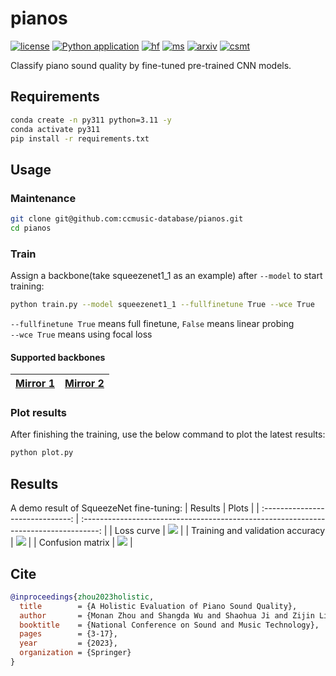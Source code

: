 # pianos
[![license](https://img.shields.io/github/license/ccmusic-database/pianos.svg)](./LICENSE)
[![Python application](https://github.com/ccmusic-database/pianos/actions/workflows/python-app.yml/badge.svg?branch=main)](https://github.com/ccmusic-database/pianos/actions/workflows/python-app.yml)
[![hf](https://img.shields.io/badge/HuggingFace-pianos-ffd21e.svg)](https://huggingface.co/collections/ccmusic-database/pianos-67e39971c0749958f63b2b7c)
[![ms](https://img.shields.io/badge/ModelScope-pianos-624aff.svg)](https://www.modelscope.cn/collections/pianos-a1856d7f57284c)
[![arxiv](https://img.shields.io/badge/arXiv-2310.04722-b31b1b.svg)](https://arxiv.org/pdf/2310.04722.pdf)
[![csmt](https://img.shields.io/badge/DOI-10.1007/978--981--97--7962--8__1-001447.svg)](https://doi.org/10.1007/978-981-97-7962-8_1)

Classify piano sound quality by fine-tuned pre-trained CNN models.

## Requirements
```bash
conda create -n py311 python=3.11 -y
conda activate py311
pip install -r requirements.txt
```

## Usage
### Maintenance
```bash
git clone git@github.com:ccmusic-database/pianos.git
cd pianos
```

### Train
Assign a backbone(take squeezenet1_1 as an example) after `--model` to start training:
```bash
python train.py --model squeezenet1_1 --fullfinetune True --wce True
```
`--fullfinetune True` means full finetune, `False` means linear probing<br>
`--wce True` means using focal loss

#### Supported backbones
| <a href="https://huggingface.co/datasets/monetjoe/cv_backbones" target="_blank">Mirror 1</a> | <a href="https://www.modelscope.cn/datasets/monetjoe/cv_backbones/dataPeview" target="_blank">Mirror 2</a> |
| :------------------------------------------------------------------------------------------: | :--------------------------------------------------------------------------------------------------------: |

### Plot results
After finishing the training, use the below command to plot the latest results:
```bash
python plot.py
```

## Results
A demo result of SqueezeNet fine-tuning:
|             Results              |                                        Plots                                         |
| :------------------------------: | :----------------------------------------------------------------------------------: |
|            Loss curve            | ![](https://github.com/user-attachments/assets/f6893fdd-9315-44c7-850f-6a29ebdc8c15) |
| Training and validation accuracy | ![](https://github.com/user-attachments/assets/07c7fb83-156c-40f8-9372-f96a818eeb39) |
|         Confusion matrix         | ![](https://github.com/user-attachments/assets/284b82e5-bb45-44f1-8bdc-7d2832d3e6c3) |

## Cite
```bibtex
@inproceedings{zhou2023holistic,
  title        = {A Holistic Evaluation of Piano Sound Quality},
  author       = {Monan Zhou and Shangda Wu and Shaohua Ji and Zijin Li and Wei Li},
  booktitle    = {National Conference on Sound and Music Technology},
  pages        = {3-17},
  year         = {2023},
  organization = {Springer}
}
```
